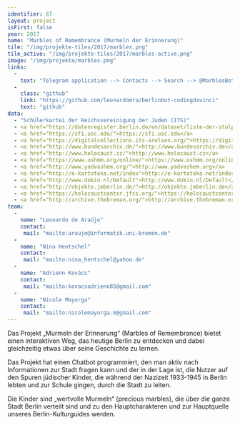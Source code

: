 ```yaml
---
identifier: 67
layout: project
isFirst: false
year: 2017
name: "Marbles of Remembrance (Murmeln der Erinnerung)"
tile: "/img/projekte-tiles/2017/marbles.png"
tile_active: "/img/projekte-tiles/2017/marbles-active.png"
image: "/img/projekte/marbles.png"
links:
  -
    text: "Telegram application --> Contacts --> Search --> @MarblesBot"
  -
    class: "github"
    link: "https://github.com/leonardomra/berlinbot-codingdavinci"
    text: "github"
data:
  - "Schülerkartei der Reichsvereinigung der Juden (ITS)"
  - <a href="https://datenregister.berlin.de/en/dataset/liste-der-stolpersteine-berlin">Stolpersteine</a>
  - <a href="https://sfi.usc.edu/">https://sfi.usc.edu</a>
  - <a href="https://digitalcollections.its-arolsen.org/">https://digitalcollections.its-arolsen.org</a>
  - <a href="http://www.bundesarchiv.de/">http://www.bundesarchiv.de</a>
  - <a href="http://www.holocaust.cz/">http://www.holocaust.cz</a>
  - <a href="https://www.ushmm.org/online/">https://www.ushmm.org/online</a>
  - <a href="http://www.yadvashem.org/">http://www.yadvashem.org</a>
  - <a href="http://e-kartoteka.net/index">http://e-kartoteka.net/index</a>
  - <a href="http://www.dokin.nl/Default">http://www.dokin.nl/Default</a>
  - <a href="http://objekte.jmberlin.de/">http://objekte.jmberlin.de</a>
  - <a href="https://holocaustcenter.jfcs.org/">https://holocaustcenter.jfcs.org</a>
  - <a href="http://archive.thebreman.org/">http://archive.thebreman.org</a>
team:
  -
    name: "Leonardo de Araújo"
    contact:
     mail: "mailto:araujo@informatik.uni-bremen.de"
  -
    name: "Nina Hentschel"
    contact:
     mail: "mailto:nina_hentschel@yahoo.de"
  -
    name: "Adrienn Kovács"
    contact:
     mail: "mailto:kovacsadrienn85@gmail.com"
  -
    name: "Nicole Mayorga"
    contact:
     mail: "mailto:nicolemayorga.m@gmail.com"
---
```


Das Projekt „Murmeln der Erinnerung“ (Marbles of Remembrance) bietet einen interaktiven Weg, das heutige Berlin  zu entdecken und dabei gleichzeitig etwas über seine Geschichte zu lernen. 

Das Projekt hat einen Chatbot programmiert, den man aktiv nach Informationen zur Stadt fragen kann und der in der Lage ist, die Nutzer auf den Spuren jüdischer Kinder, die während der Nazizeit 1933-1945 in Berlin lebten und zur Schule gingen, durch die Stadt zu leiten. 

Die Kinder sind „wertvolle Murmeln“ (precious marbles), die über die ganze Stadt Berlin verteilt sind und zu den Hauptcharakteren und zur Hauptquelle unseres Berlin-Kulturguides werden. 

